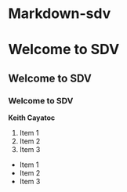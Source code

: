 # Markdown-sdv
# Welcome to SDV
## Welcome to SDV
### Welcome to SDV
**Keith Cayatoc**

1. Item 1
2. Item 2
3. Item 3

- Item 1
- Item 2
- Item 3

